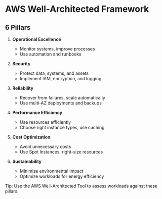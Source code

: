 # AWS Well-Architected Framework

## 6 Pillars

1. **Operational Excellence**
   - Monitor systems, improve processes
   - Use automation and runbooks

2. **Security**
   - Protect data, systems, and assets
   - Implement IAM, encryption, and logging

3. **Reliability**
   - Recover from failures, scale automatically
   - Use multi-AZ deployments and backups

4. **Performance Efficiency**
   - Use resources efficiently
   - Choose right instance types, use caching

5. **Cost Optimization**
   - Avoid unnecessary costs
   - Use Spot Instances, right-size resources

6. **Sustainability**
   - Minimize environmental impact
   - Optimize workloads for energy efficiency

 Tip: Use the AWS Well-Architected Tool to assess workloads against these pillars.